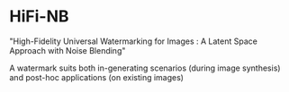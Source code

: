 # HiFi-NB

"High-Fidelity Universal Watermarking for Images : A Latent Space Approach with Noise Blending"

A watermark suits both in-generating scenarios (during image synthesis) and post-hoc applications (on existing images)
